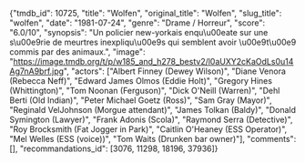 {"tmdb_id": 10725, "title": "Wolfen", "original_title": "Wolfen", "slug_title": "wolfen", "date": "1981-07-24", "genre": "Drame / Horreur", "score": "6.0/10", "synopsis": "Un policier new-yorkais enqu\u00eate sur une s\u00e9rie de meurtres inexpliqu\u00e9s qui semblent avoir \u00e9t\u00e9 commis par des animaux.", "image": "https://image.tmdb.org/t/p/w185_and_h278_bestv2/l0aUXY2cKaOdLs0u14Ag7nA9brf.jpg", "actors": ["Albert Finney (Dewey Wilson)", "Diane Venora (Rebecca Neff)", "Edward James Olmos (Eddie Holt)", "Gregory Hines (Whittington)", "Tom Noonan (Ferguson)", "Dick O'Neill (Warren)", "Dehl Berti (Old Indian)", "Peter Michael Goetz (Ross)", "Sam Gray (Mayor)", "Reginald VelJohnson (Morgue attendant)", "James Tolkan (Baldy)", "Donald Symington (Lawyer)", "Frank Adonis (Scola)", "Raymond Serra (Detective)", "Roy Brocksmith (Fat Jogger in Park)", "Caitlin O'Heaney (ESS Operator)", "Mel Welles (ESS (voice))", "Tom Waits (Drunken bar owner)"], "comments": [], "recommandations_id": [3076, 11298, 18196, 37936]}